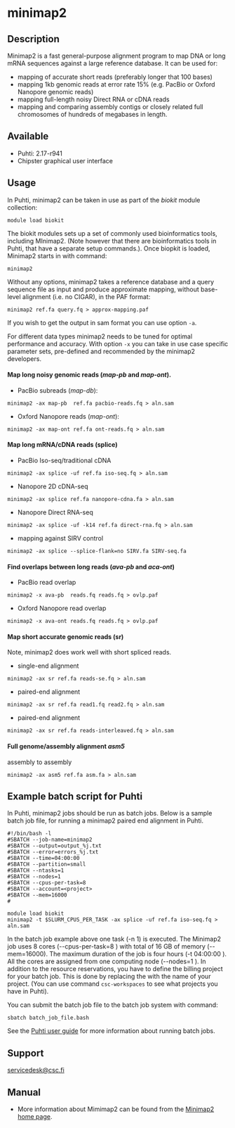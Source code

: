 # minimap2


## Description

Minimap2 is a fast general-purpose alignment program to map DNA or long mRNA sequences against a large reference database.
It can be used for:

*    mapping of accurate short reads (preferably longer that 100 bases)
*    mapping 1kb genomic reads at error  rate 15% (e.g. PacBio or Oxford Nanopore genomic reads)
*    mapping full-length noisy Direct RNA or cDNA reads
*    mapping and comparing assembly contigs or closely related full chromosomes of hundreds of megabases in length.


## Available

-   Puhti: 2.17-r941
-   Chipster graphical user interface


## Usage

In Puhti, minimap2 can be taken in use as part of the _biokit_ module collection:

```text
module load biokit
```
The biokit modules sets up a set of commonly used bioinformatics tools, including MInimap2. (Note however that there are bioinformatics tools in Puhti, that have a separate setup commands.).
Once biopkit is loaded, Minimap2 starts in with command:

```text
minimap2
```
Without any options, minimap2 takes a reference database and a query sequence file as input and produce approximate mapping, without base-level alignment (i.e. no CIGAR), in the PAF format:
```text
minimap2 ref.fa query.fq > approx-mapping.paf
```
If you wish to get the output in sam format you can use option `-a`.

For different data types minimap2 needs to be tuned for optimal performance and accuracy.
With option `-x` you can take in use case specific parameter sets, pre-defined and recommended by the minimap2 developers.
 
####  Map long noisy genomic reads (_map-pb_ and _map-ont_). 

*   PacBio subreads (_map-db_):
```text
minimap2 -ax map-pb  ref.fa pacbio-reads.fq > aln.sam
```

*   Oxford Nanopore reads (_map-ont_):
```text
minimap2 -ax map-ont ref.fa ont-reads.fq > aln.sam 
```

####  Map long mRNA/cDNA reads (splice)

*   PacBio Iso-seq/traditional cDNA
```text
minimap2 -ax splice -uf ref.fa iso-seq.fq > aln.sam
``` 

*   Nanopore 2D cDNA-seq
```text
minimap2 -ax splice ref.fa nanopore-cdna.fa > aln.sam
```

*   Nanopore Direct RNA-seq
```text
minimap2 -ax splice -uf -k14 ref.fa direct-rna.fq > aln.sam
```
 
*   mapping against SIRV control
```text
minimap2 -ax splice --splice-flank=no SIRV.fa SIRV-seq.fa
```

#### Find overlaps between long reads (_ava-pb_ and _aca-ont_)
*   PacBio read overlap
```text
minimap2 -x ava-pb  reads.fq reads.fq > ovlp.paf
```
*   Oxford Nanopore read overlap
```text
minimap2 -x ava-ont reads.fq reads.fq > ovlp.paf
```

####  Map short accurate genomic reads (sr)
Note, minimap2 does work well with short spliced reads.

*   single-end alignment
```text
minimap2 -ax sr ref.fa reads-se.fq > aln.sam
```
*   paired-end alignment
```text
minimap2 -ax sr ref.fa read1.fq read2.fq > aln.sam
```
*   paired-end alignment
```text
minimap2 -ax sr ref.fa reads-interleaved.fq > aln.sam 
```

####  Full genome/assembly alignment _asm5_
assembly to assembly
```text
minimap2 -ax asm5 ref.fa asm.fa > aln.sam
```

## Example batch script for Puhti

In Puhti, minimap2 jobs should be run as batch jobs. Below is a sample batch job file, 
for running a minimap2 paired end alignment in Puhti.


```text
#!/bin/bash -l
#SBATCH --job-name=minimap2
#SBATCH --output=output_%j.txt
#SBATCH --error=errors_%j.txt
#SBATCH --time=04:00:00
#SBATCH --partition=small
#SBATCH --ntasks=1
#SBATCH --nodes=1  
#SBATCH --cpus-per-task=8
#SBATCH --account=<project>
#SBATCH --mem=16000
#

module load biokit
minimap2 -t $SLURM_CPUS_PER_TASK -ax splice -uf ref.fa iso-seq.fq > aln.sam

```

In the batch job example above one task (-n 1) is executed. The Minimap2 job
uses 8 cores (--cpus-per-task=8 ) with total of 16 GB of memory (--mem=16000).
The maximum duration of the job is four hours (-t 04:00:00 ). All the cores
are assigned from one computing node (--nodes=1 ). In addition to the resource
reservations, you have to define the billing project for your batch job. This
is done by replacing the _<project>_ with the name of your project. (You can
use command `csc-workspaces` to see what projects you have in Puhti).

You can submit the batch job file to the batch job system with command:

```
sbatch batch_job_file.bash
```
See the [Puhti user guide](../computing/running/getting-started.md) for more information about running batch jobs.

## Support

servicedesk@csc.fi

## Manual

*   More information about Mimimap2 can be found from the [Minimap2 home page](https://lh3.github.io/minimap2/).

